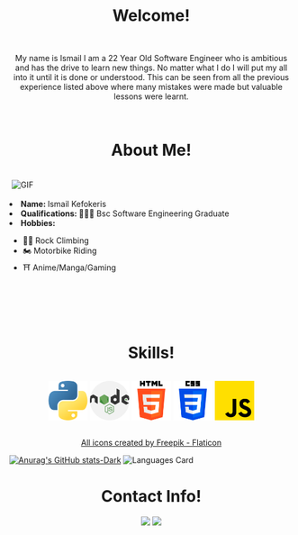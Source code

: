 <h1 align="center">Welcome!</h1>
<br>
<p align="center"> My name is Ismail I am a 22 Year Old Software Engineer who is ambitious and has the drive to learn new things. 
    No matter what I do I will put my all into it until it is done or understood. This can be seen from all
    the previous experience listed above where many mistakes were made but valuable lessons were learnt.
</p>
<br>

<h1 align="center">About Me!</h1>
<br>
<img hight="400" width="500" alt="GIF" align="right" src="https://media.tenor.com/N6rzukuA1FAAAAAC/anime.gif">
<br>
<br>
<div>
    <li><b>Name: </b> Ismail Kefokeris</li>
    <li><b>Qualifications: </b> 👨🏻‍💻 Bsc Software Engineering Graduate </li>
    <li><b>Hobbies: </b></li>
    <ul>
        <li>🧗‍♂️  Rock Climbing</li>
        <li>🏍️  Motorbike Riding</li>
        <li>⛩️  Anime/Manga/Gaming</li>
    </ul>
</div>
<br>
<br>
<br>
<br>
<h1 align="center">Skills!</h1>

<div style="display:flex; justify-content: space-evenly; ">
    <p align="center">
        <img src="python.png" alt="python" width="70" hight="70">
        <img src="nodejs.png" alt="nodejs" width="70" hight="70">
        <img src="html-5.png" alt="html5" width="70" hight="70">
        <img src="css-3.png" alt="CSS" width="70" hight="70">
        <img src="js.png" alt="JavaScript" width="70" hight="70">
    </p>
</div>

<p align="center"><a href="https://www.flaticon.com/free-icons/javascript" title="javascript icons">All icons created by Freepik - Flaticon</a></p>

[![Anurag's GitHub stats-Dark](https://github-readme-stats.vercel.app/api?username=ismailkefokeris&show_icons=true&theme=dark#gh-dark-mode-only)](https://github.com/anuraghazra/github-readme-stats#dark#gh-dark-mode-only)
![Languages Card](<https://github-readme-stats.vercel.app/api/top-langs/?username=ismailkefokeris&theme=dark#gh-dark-mode-only&layout=compact&custom_title=Top Languages by lines of code>)

<h1 align="center">Contact Info!</h1>
<div>
    <p align="center"><a href="https://twitter.com/ishyy6" target="_blank"><img src="https://img.shields.io/badge/IsmailKefokeris%20-%231DA1F2.svg?&style=for-the-badge&logo=Twitter&logoColor=white"/></a>
    <a href="https://www.linkedin.com/in/ismailkefokeris/" target="_blank"><img src="https://img.shields.io/badge/IsmailKefokeris%20-%231DA1F2.svg?&style=for-the-badge&logo=LinkedIn&logoColor=white"/></a>
    </p>

</div>
